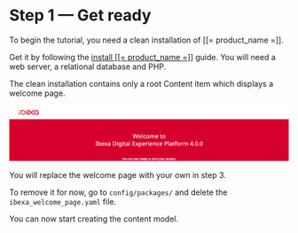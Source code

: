 # Step 1 — Get ready

To begin the tutorial, you need a clean installation of [[= product_name =]].

Get it by following the [install [[= product_name =]]](../../getting_started/install_ez_platform.md) guide.
You will need a web server, a relational database and PHP.

The clean installation contains only a root Content item which displays a welcome page.

![Front page after clean installation](img/bike_tutorial_homepage_install_clean.png)

You will replace the welcome page with your own in step 3.

To remove it for now, go to `config/packages/` and delete the `ibexa_welcome_page.yaml` file.

You can now start creating the content model.
